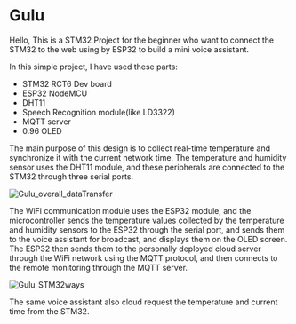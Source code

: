 # Gulu
Hello, This is a STM32 Project for the beginner who want to connect the STM32 to the web using by ESP32 to build a mini voice assistant.

In this simple project, I have used these parts:
* STM32 RCT6 Dev board
* ESP32 NodeMCU
* DHT11
* Speech Recognition module(like LD3322)
* MQTT server
* 0.96 OLED

The main purpose of this design is to collect real-time temperature and synchronize it with the current network time.
The temperature and humidity sensor uses the DHT11 module, and these peripherals are connected to the STM32 through three serial ports.

![Gulu_overall_dataTransfer](picture/Gulu_overall_dataTransfer.png)

The WiFi communication module uses the ESP32 module, and the microcontroller sends the temperature values collected by the temperature and humidity sensors to the ESP32 through the serial port, and sends them to the voice assistant for broadcast, and displays them on the OLED screen. 
The ESP32 then sends them to the personally deployed cloud server through the WiFi network using the MQTT protocol, and then connects to the remote monitoring through the MQTT server.

![Gulu_STM32ways](picture/Gulu_STM32ways.png)

The same voice assistant  also cloud request the temperature and current time from the STM32.
